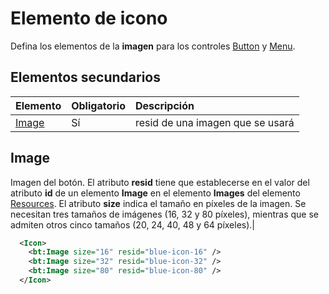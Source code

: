 # <a name="icon-element"></a>Elemento de icono
Defina los elementos de la **imagen** para los controles [Button](./control.md#button-control) y [Menu](./control.md#menu-dropdown-button-controls).

## <a name="child-elements"></a>Elementos secundarios
|  Elemento |  Obligatorio  |  Descripción  |
|:-----|:-----|:-----|
|  [Image](#image)        | Sí |   resid de una imagen que se usará         |

## <a name="image"></a>Image
Imagen del botón. El atributo **resid** tiene que establecerse en el valor del atributo **id** de un elemento **Image** en el elemento **Images** del elemento [Resources](./resources.md). El atributo **size** indica el tamaño en píxeles de la imagen. Se necesitan tres tamaños de imágenes (16, 32 y 80 píxeles), mientras que se admiten otros cinco tamaños (20, 24, 40, 48 y 64 píxeles).|


```xml
  <Icon>
    <bt:Image size="16" resid="blue-icon-16" />
    <bt:Image size="32" resid="blue-icon-32" />
    <bt:Image size="80" resid="blue-icon-80" />
  </Icon>
```  